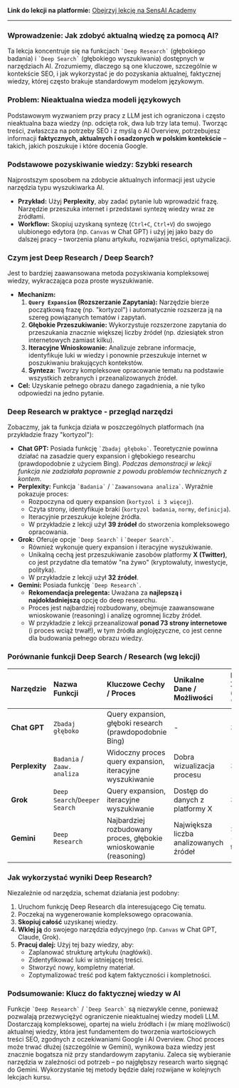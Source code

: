 **Link do lekcji na platformie:** [Obejrzyj lekcję na SensAI Academy](https://learn.sensai.academy/next/public/lesson/256)

---

### Wprowadzenie: Jak zdobyć aktualną wiedzę za pomocą AI?

Ta lekcja koncentruje się na funkcjach `` `Deep Research` `` (głębokiego badania) i `` `Deep Search` `` (głębokiego wyszukiwania) dostępnych w narzędziach AI. Zrozumiemy, dlaczego są one kluczowe, szczególnie w kontekście SEO, i jak wykorzystać je do pozyskania aktualnej, faktycznej wiedzy, której często brakuje standardowym modelom językowym.

### Problem: Nieaktualna wiedza modeli językowych

Podstawowym wyzwaniem przy pracy z LLM jest ich ograniczona i często nieaktualna baza wiedzy (np. odcięta rok, dwa lub trzy lata temu). Tworząc treści, zwłaszcza na potrzeby SEO i z myślą o AI Overview, potrzebujesz informacji **faktycznych, aktualnych i osadzonych w polskim kontekście** – takich, jakich poszukuje i które docenia Google.

### Podstawowe pozyskiwanie wiedzy: Szybki research

Najprostszym sposobem na zdobycie aktualnych informacji jest użycie narzędzia typu wyszukiwarka AI.

* **Przykład:** Użyj **Perplexity**, aby zadać pytanie lub wprowadzić frazę. Narzędzie przeszuka internet i przedstawi syntezę wiedzy wraz ze źródłami.
* **Workflow:** Skopiuj uzyskaną syntezę (`Ctrl+C`, `Ctrl+V`) do swojego ulubionego edytora (np. `Canvas` w Chat GPT) i użyj jej jako bazy do dalszej pracy – tworzenia planu artykułu, rozwijania treści, optymalizacji.

### Czym jest Deep Research / Deep Search?

Jest to bardziej zaawansowana metoda pozyskiwania kompleksowej wiedzy, wykraczająca poza proste wyszukiwanie.

* **Mechanizm:**
    1.  **`Query Expansion` (Rozszerzanie Zapytania):** Narzędzie bierze początkową frazę (np. "kortyzol") i automatycznie rozszerza ją na szereg powiązanych tematów i zapytań.
    2.  **Głębokie Przeszukiwanie:** Wykorzystuje rozszerzone zapytania do przeszukania znacznie większej liczby źródeł (np. dziesiątek stron internetowych zamiast kilku).
    3.  **Iteracyjne Wnioskowanie:** Analizuje zebrane informacje, identyfikuje luki w wiedzy i ponownie przeszukuje internet w poszukiwaniu brakujących kontekstów.
    4.  **Synteza:** Tworzy kompleksowe opracowanie tematu na podstawie wszystkich zebranych i przeanalizowanych źródeł.
* **Cel:** Uzyskanie pełnego obrazu danego zagadnienia, a nie tylko odpowiedzi na jedno pytanie.

### Deep Research w praktyce - przegląd narzędzi

Zobaczmy, jak ta funkcja działa w poszczególnych platformach (na przykładzie frazy "kortyzol"):

* **Chat GPT:** Posiada funkcję `` `Zbadaj głęboko` ``. Teoretycznie powinna działać na zasadzie query expansion i głębokiego researchu (prawdopodobnie z użyciem Bing). *Podczas demonstracji w lekcji funkcja nie zadziałała poprawnie z powodu problemów technicznych z kontem.*
* **Perplexity:** Funkcja `` `Badania` `` / `` `Zaawansowana analiza` ``. Wyraźnie pokazuje proces:
    * Rozpoczyna od query expansion (`kortyzol i 3 więcej`).
    * Czyta strony, identyfikuje braki (`kortyzol badania`, `normy`, `definicja`).
    * Iteracyjnie przeszukuje kolejne źródła.
    * W przykładzie z lekcji użył **39 źródeł** do stworzenia kompleksowego opracowania.
* **Grok:** Oferuje opcje `` `Deep Search` `` i `` `Deeper Search` ``.
    * Również wykonuje query expansion i iteracyjne wyszukiwanie.
    * Unikalną cechą jest przeszukiwanie zasobów platformy **X (Twitter)**, co jest przydatne dla tematów "na żywo" (kryptowaluty, inwestycje, polityka).
    * W przykładzie z lekcji użył **32 źródeł**.
* **Gemini:** Posiada funkcję `` `Deep Research` ``.
    * **Rekomendacja prelegenta:** Uważana za **najlepszą i najdokładniejszą** opcję do deep researchu.
    * Proces jest najbardziej rozbudowany, obejmuje zaawansowane wnioskowanie (reasoning) i analizę ogromnej liczby źródeł.
    * W przykładzie z lekcji przeanalizował **ponad 73 strony internetowe** (i proces wciąż trwał!), w tym źródła anglojęzyczne, co jest cenne dla budowania pełnego obrazu wiedzy.

### Porównanie funkcji Deep Search / Research (wg lekcji)

| Narzędzie         | Nazwa Funkcji                 | Kluczowe Cechy / Proces                                     | Unikalne Dane / Możliwości          | Liczba Źródeł (Przykład "kortyzol") | Rekomendacja Prelegenta (dla Deep Research) |
| :---------------- | :---------------------------- | :---------------------------------------------------------- | :---------------------------------- | :---------------------------------- | :------------------------------------------ |
| **Chat GPT** | `Zbadaj głęboko`              | Query expansion, głęboki research (prawdopodobnie Bing)     | -                                   | 38             | Dobry jako podstawowe rozwiązanie. Wolny.                                           |
| **Perplexity** | `Badania` / `Zaaw. analiza` | Widoczny proces query expansion, iteracyjne wyszukiwanie    | Dobra wizualizacja procesu          | 39                                  | Dobry punkt startowy                     |
| **Grok** | `Deep Search`/`Deeper Search` | Query expansion, iteracyjne wyszukiwanie                    | Dostęp do danych z platformy X       | 32                                  | Dobry, zwłaszcza dla tematów z X        |
| **Gemini** | `Deep Research`               | Najbardziej rozbudowany proces, głębokie wnioskowanie (reasoning) | Największa liczba analizowanych źródeł | >73 (proces trwał)                 | **Najlepszy** pod względem kompleksowości  |

### Jak wykorzystać wyniki Deep Research?

Niezależnie od narzędzia, schemat działania jest podobny:

1.  Uruchom funkcję Deep Research dla interesującego Cię tematu.
2.  Poczekaj na wygenerowanie kompleksowego opracowania.
3.  **Skopiuj całość** uzyskanej wiedzy.
4.  **Wklej ją** do swojego narzędzia edycyjnego (np. `Canvas` w Chat GPT, Claude, Grok).
5.  **Pracuj dalej:** Użyj tej bazy wiedzy, aby:
    * Zaplanować strukturę artykułu (nagłówki).
    * Zidentyfikować luki w istniejącej treści.
    * Stworzyć nowy, kompletny materiał.
    * Zoptymalizować treść pod kątem faktyczności i kompletności.

### Podsumowanie: Klucz do faktycznej wiedzy w AI

Funkcje `` `Deep Research` `` / `` `Deep Search` `` są niezwykle cenne, ponieważ pozwalają przezwyciężyć ograniczenie nieaktualnej wiedzy modeli LLM. Dostarczają kompleksowej, opartej na wielu źródłach i (w miarę możliwości) aktualnej wiedzy, która jest fundamentem do tworzenia wartościowych treści SEO, zgodnych z oczekiwaniami Google i AI Overview. Choć proces może trwać dłużej (szczególnie w Gemini), wynikowa baza wiedzy jest znacznie bogatsza niż przy standardowym zapytaniu. Zaleca się wybieranie narzędzia w zależności od potrzeb – po najgłębszy research warto sięgnąć do Gemini. Wykorzystanie tej metody będzie dalej rozwijane w kolejnych lekcjach kursu. 